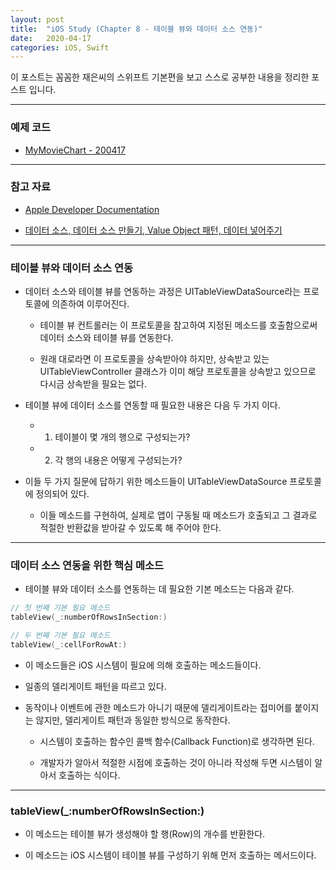 ```yaml
---
layout: post
title:  "iOS Study (Chapter 8 - 테이블 뷰와 데이터 소스 연동)"
date:   2020-04-17
categories: iOS, Swift
---
```


이 포스트는 꼼꼼한 재은씨의 스위프트 기본편을 보고 스스로 공부한 내용을 정리한 포스트 입니다.

- - -

### 예제 코드

- [MyMovieChart - 200417](https://github.com/VincentGeranium/Swift-Study/tree/master/MyMovieChartWithCode)

- - -

### 참고 자료

- [Apple Developer Documentation](https://developer.apple.com/documentation/)

- [데이터 소스, 데이터 소스 만들기, Value Object 패턴, 데이터 넣어주기](https://vincentgeranium.github.io/ios,/swift/2020/04/12/iOS-1.html)

- - -

### 테이블 뷰와 데이터 소스 연동

- 데이터 소스와 테이블 뷰를 연동하는 과정은 UITableViewDataSource라는 프로토콜에 의존하여 이루어진다.

    - 테이블 뷰 컨트롤러는 이 프로토콜을 참고하여 지정된 메소드를 호출함으로써 데이터 소스와 테이블 뷰를 연동한다.
    
    - 원래 대로라면 이 프로토콜을 상속받아야 하지만, 상속받고 있는 UITableViewController 클래스가 이미 해당 프로토콜을 상속받고 있으므로 다시금 상속받을 필요는 없다.
    
- 테이블 뷰에 데이터 소스를 연동할 때 필요한 내용은 다음 두 가지 이다.

    - 1) 테이블이 몇 개의 행으로 구성되는가?
    
    - 2) 각 행의 내용은 어떻게 구성되는가?
    
- 이들 두 가지 질문에 답하기 위한 메소드들이 UITableViewDataSource 프로토콜에 정의되어 있다.

    - 이들 메소드를 구현하여, 실제로 앱이 구동될 때 메소드가 호출되고 그 결과로 적절한 반환값을 받아갈 수 있도록 해 주어야 한다.
    
- - -

### 데이터 소스 연동을 위한 핵심 메소드

- 테이블 뷰와 데이터 소스를 연동하는 데 필요한 기본 메소드는 다음과 같다.

```swift
// 첫 번째 기본 필요 메소드
tableView(_:numberOfRowsInSection:)

// 두 번째 기본 필요 메소드
tableView(_:cellForRowAt:)
```

- 이 메소드들은 iOS 시스템이 필요에 의해 호출하는 메소드들이다. 

- 일종의 델리게이트 패턴을 따르고 있다.

- 동작이나 이벤트에 관한 메소드가 아니기 때문에 델리게이트라는 접미어를 붙이지는 않지만, 델리게이트 패턴과 동일한 방식으로 동작한다.

    - 시스템이 호출하는 함수인 콜백 함수(Callback Function)로 생각하면 된다.
    
    - 개발자가 알아서 적절한 시점에 호출하는 것이 아니라 작성해 두면 시스템이 알아서 호출하는 식이다.
    
- - -

### tableView(_:numberOfRowsInSection:)

- 이 메소드는 테이블 뷰가 생성해야 할 행(Row)의 개수를 반환한다.

- 이 메소드는 iOS 시스템이 테이블 뷰를 구성하기 위해 먼저 호출하는 메서드이다.
